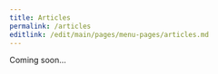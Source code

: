 ```yaml
---
title: Articles
permalink: /articles
editlink: /edit/main/pages/menu-pages/articles.md
---
```


Coming soon...